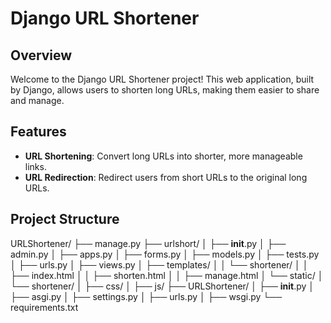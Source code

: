 # Django URL Shortener

## Overview

Welcome to the Django URL Shortener project! This web application, built by Django, allows users to shorten long URLs, making them easier to share and manage. 

## Features

- **URL Shortening**: Convert long URLs into shorter, more manageable links.
- **URL Redirection**: Redirect users from short URLs to the original long URLs.

## Project Structure
URLShortener/
├── manage.py
├── urlshort/
│   ├── __init__.py
│   ├── admin.py
│   ├── apps.py
│   ├── forms.py
│   ├── models.py
│   ├── tests.py
│   ├── urls.py
│   ├── views.py
│   ├── templates/
│   │   └── shortener/
│   │       ├── index.html
│   │       ├── shorten.html
│   │       ├── manage.html
│   └── static/
│       └── shortener/
│           ├── css/
│           ├── js/
├── URLShortener/
│   ├── __init__.py
│   ├── asgi.py
│   ├── settings.py
│   ├── urls.py
│   ├── wsgi.py
└── requirements.txt
